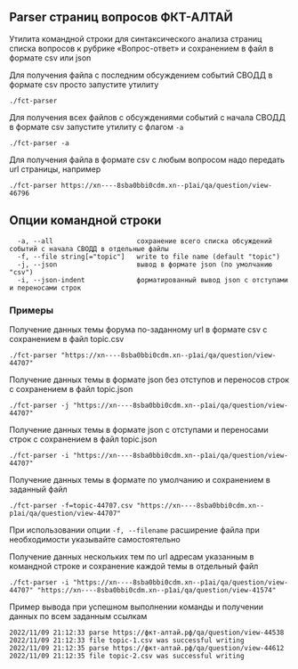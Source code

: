 ## Parser страниц вопросов ФКТ-АЛТАЙ
Утилита командной строки для синтаксического анализа страниц списка вопросов к рубрике «Вопрос-ответ» и сохранением в файл в формате csv или json

Для получения файла с последним обсуждением событий СВОДД в формате csv просто запустите утилиту<br>
```
./fct-parser 
```

Для получения всех файлов с обсуждениями событий с начала СВОДД в формате csv запустите утилиту с флагом `-a`<br>
```
./fct-parser -a
```

Для получения файла в формате csv с любым вопросом надо передать url страницы, например
```
./fct-parser https://xn----8sba0bbi0cdm.xn--p1ai/qa/question/view-46796
```

Опции командной строки
----------------------

```
  -a, --all                     сохранение всего списка обсуждений событий с начала СВОДД в отдельные файлы
  -f, --file string[="topic"]   write to file name (default "topic")
  -j, --json                    вывод в формате json (по умолчанию "csv")
  -i, --json-indent             форматированный вывод json с отступами и переносами строк

```
### Примеры

Получение данных темы форума по-заданному url в формате csv с сохранением в файл topic.csv

``` 
./fct-parser "https://xn----8sba0bbi0cdm.xn--p1ai/qa/question/view-44707"
```

Получение данных темы в формате json без отступов и переносов строк с сохранением в файл topic.json
``` 
./fct-parser -j "https://xn----8sba0bbi0cdm.xn--p1ai/qa/question/view-44707"
```

Получение данных темы в формате json с отступами и переносами строк с сохранением в файл topic.json
``` 
./fct-parser -i "https://xn----8sba0bbi0cdm.xn--p1ai/qa/question/view-44707"
```

Получение данных темы в формате по умолчанию и сохранением в заданный файл <br>
``` 
./fct-parser -f=topic-44707.csv "https://xn----8sba0bbi0cdm.xn--p1ai/qa/question/view-44707"
```
При использовании опции `-f, --filename` расширение файла при необходимости указывайте самостоятельно

Получение данных нескольких тем по url адресам указанным в командной строке и сохранение каждой темы в отдельный файл 
```
./fct-parser -i "https://xn----8sba0bbi0cdm.xn--p1ai/qa/question/view-44707" "https://xn----8sba0bbi0cdm.xn--p1ai/qa/question/view-41574"
```
Пример вывода при успешном выполнении команды и получении данных по всем заданным ссылкам
```
2022/11/09 21:12:33 parse https://фкт-алтай.рф/qa/question/view-44538
2022/11/09 21:12:33 file topic-1.csv was successful writing
2022/11/09 21:12:35 parse https://фкт-алтай.рф/qa/question/view-44612
2022/11/09 21:12:35 file topic-2.csv was successful writing

```
